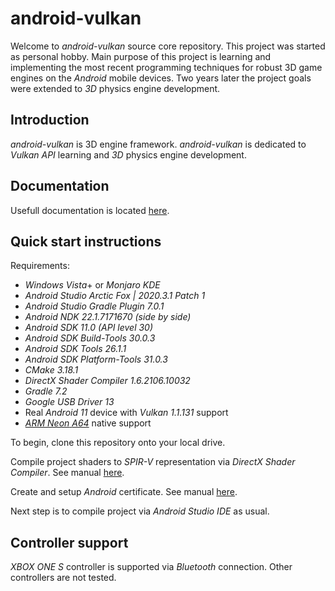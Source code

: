 # android-vulkan

Welcome to _android-vulkan_ source core repository. This project was started as personal hobby. Main purpose of this project is learning and implementing the most recent programming techniques for robust 3D game engines on the _Android_ mobile devices. Two years later the project goals were extended to _3D_ physics engine development.

## Introduction

_android-vulkan_ is 3D engine framework. _android-vulkan_ is dedicated to _Vulkan API_ learning and _3D_ physics engine development.

## Documentation

Usefull documentation is located [here](docs/documentation.md).

## Quick start instructions

Requirements:

* _Windows Vista_+ or _Monjaro KDE_
* _Android Studio Arctic Fox | 2020.3.1 Patch 1_
* _Android Studio Gradle Plugin 7.0.1_
* _Android NDK 22.1.7171670 (side by side)_
* _Android SDK 11.0 (API level 30)_
* _Android SDK Build-Tools 30.0.3_
* _Android SDK Tools 26.1.1_
* _Android SDK Platform-Tools 31.0.3_
* _CMake 3.18.1_
* _DirectX Shader Compiler 1.6.2106.10032_
* _Gradle 7.2_
* _Google USB Driver 13_
* Real _Android 11_ device with _Vulkan 1.1.131_ support
* [_ARM Neon_ _A64_](https://developer.arm.com/architectures/instruction-sets/simd-isas/neon/neon-programmers-guide-for-armv8-a/introducing-neon-for-armv8-a) native support

To begin, clone this repository onto your local drive.

Compile project shaders to _SPIR-V_ representation via _DirectX Shader Compiler_. See manual [here](docs/shader-compilation.md).

Create and setup _Android_ certificate. See manual [here](docs/release-build.md).

Next step is to compile project via _Android Studio IDE_ as usual.

## Controller support

_XBOX ONE S_ controller is supported via _Bluetooth_ connection. Other controllers are not tested.
